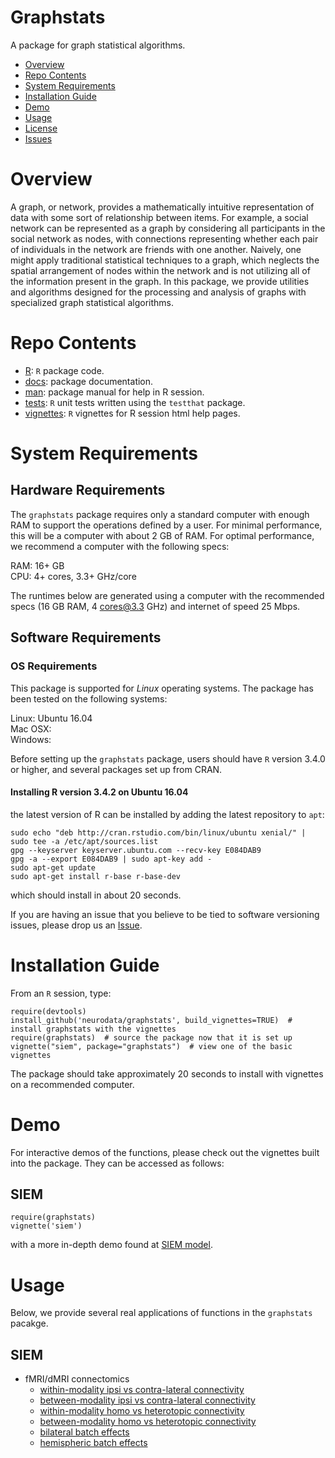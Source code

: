 # Graphstats

A package for graph statistical algorithms.

- [Overview](#overview)
- [Repo Contents](#repo-contents)
- [System Requirements](#system-requirements)
- [Installation Guide](#installation-guide)
- [Demo](#demo)
- [Usage](#usage)
- [License](./LICENSE)
- [Issues](https://github.com/neurodata/graphstats/issues)

# Overview

A graph, or network, provides a mathematically intuitive representation of data with some sort of relationship between items. For example, a social network can be represented as a graph by considering all participants in the social network as nodes, with connections representing whether each pair of individuals in the network are friends with one another. Naively, one might apply traditional statistical techniques to a graph, which neglects the spatial arrangement of nodes within the network and is not utilizing all of the information present in the graph. In this package, we provide utilities and algorithms designed for the processing and analysis of graphs with specialized graph statistical algorithms.

# Repo Contents

- [R](./R): `R` package code.
- [docs](./docs): package documentation.
- [man](./man): package manual for help in R session.
- [tests](./tests): `R` unit tests written using the `testthat` package.
- [vignettes](./vignettes): `R` vignettes for R session html help pages.

# System Requirements

## Hardware Requirements

The `graphstats` package requires only a standard computer with enough RAM to support the operations defined by a user. For minimal performance, this will be a computer with about 2 GB of RAM. For optimal performance, we recommend a computer with the following specs:

RAM: 16+ GB  
CPU: 4+ cores, 3.3+ GHz/core

The runtimes below are generated using a computer with the recommended specs (16 GB RAM, 4 cores@3.3 GHz) and internet of speed 25 Mbps.

## Software Requirements

### OS Requirements

This package is supported for *Linux* operating systems. The package has been tested on the following systems:

Linux: Ubuntu 16.04  
Mac OSX:  
Windows:  

Before setting up the `graphstats` package, users should have `R` version 3.4.0 or higher, and several packages set up from CRAN.

#### Installing R version 3.4.2 on Ubuntu 16.04

the latest version of R can be installed by adding the latest repository to `apt`:

```
sudo echo "deb http://cran.rstudio.com/bin/linux/ubuntu xenial/" | sudo tee -a /etc/apt/sources.list
gpg --keyserver keyserver.ubuntu.com --recv-key E084DAB9
gpg -a --export E084DAB9 | sudo apt-key add -
sudo apt-get update
sudo apt-get install r-base r-base-dev
```

which should install in about 20 seconds.

If you are having an issue that you believe to be tied to software versioning issues, please drop us an [Issue](https://github.com/neurodata/graphstats/issues). 

# Installation Guide

From an `R` session, type:

```
require(devtools)
install_github('neurodata/graphstats', build_vignettes=TRUE)  # install graphstats with the vignettes
require(graphstats)  # source the package now that it is set up
vignette("siem", package="graphstats")  # view one of the basic vignettes
```

The package should take approximately 20 seconds to install with vignettes on a recommended computer. 


# Demo

For interactive demos of the functions, please check out the vignettes built into the package. They can be accessed as follows:


## SIEM

```
require(graphstats)
vignette('siem')
```

with a more in-depth demo found at [SIEM model](http://docs.neurodata.io/graphstats/siem/siem.html).

# Usage

Below, we provide several real applications of functions in the `graphstats` pacakge.

## SIEM

+ fMRI/dMRI connectomics  
    - [within-modality ipsi vs contra-lateral connectivity](http://docs.neurodata.io/graphstats/siem/hemisphere_within.html)
    - [between-modality ipsi vs contra-lateral connectivity](http://docs.neurodata.io/graphstats/siem/hemisphere_across.html)
    - [within-modality homo vs heterotopic connectivity](http://docs.neurodata.io/graphstats/siem/bilateral_within.html)
    - [between-modality homo vs heterotopic connectivity](http://docs.neurodata.io/graphstats/siem/bilateral_across.html)
    - [bilateral batch effects](http://docs.neurodata.io/graphstats/siem/batch_bil.html)
    - [hemispheric batch effects](http://docs.neurodata.io/graphstats/siem/batch_hem.html)
